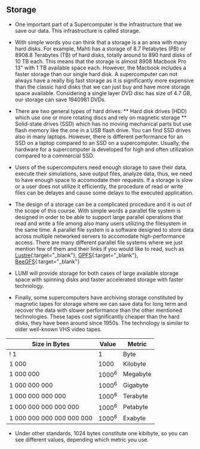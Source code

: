 ## Storage

* One important part of a Supercomputer is the infrastructure that we save our data. This infrastructure is called storage.

* With simple words you can think that a storage is a an area with many hard disks. For example, Mahti has a storage of 8.7 Petabytes (PB) or 8908.8 Terabytes (TB) of hard disks, totally around to 890 hard disks of 10 TB each. This means that the storage is almost 8908 Macbook Pro 13" with 1 TB available space each. However, the Macbook includes a faster storage than our single hard disk. A supercomputer can not always have a really big fast storage as it is significantly more expensive than the classic hard disks that we can just buy and have more storage space available. Considering a single layer DVD disc has size of 4.7 GB, our storage can save 1940981 DVDs.

* There are two general types of hard drives:
** Hard disk drives (HDD) which use one or more rotating discs and rely on magnetic storage
** Solid-state drives (SSD) which has no moving mechanical parts but use flash memory like the one in a USB flash drive. You can find SSD drives also in many laptops. However, there is different performance for an SSD on a laptop compared to an SSD on a supercomputer. Usually, the hardware for a supercomputer is developed for high and often utilization compared to a commercial SSD.  

* Users of the supercomputers need enough storage to save their data, execute their simulations, save output files, analyze data, thus, we need to have enough space to accomodate their requests. If a storage is slow or a user does not utilize it efficiently, the procedure of read or write files can be delayes and cause some delays to the executed application.

* The design of a storage can be a complicated procedure and it is out of the scope of this course. With simple words a parallel file system is designed in order to be able to support large parallel operations that read and write a file among also many users utilizing the filesystem in the same time. A parallel file system is a software designed to store data across multiple networked servers to accomodate high-performance access. There are many different parallel file systems where we just mention few of them and their links if you would like to read, such as [Lustre](https://en.wikipedia.org/wiki/Lustre_(file_system)){:target="_blank"}, [GPFS](https://en.wikipedia.org/wiki/GPFS){:target="_blank"}, [BeeGFS](https://en.wikipedia.org/wiki/BeeGFS){:target="_blank"}


* LUMI will provide storage for both cases of large available storage space with spinning disks and faster accelerated storage with faster technology. 

* Finally, some supercomputers have archiving storage constituted by magnetic tapes for storage where we can save data for long term and recover the data with slower performance than the other mentioned technologies. These tapes cost significantly cheaper than the hard disks, they have been around since 1950s. The technology is similar to older well-known VHS video tapes.

|Size in Bytes                |  Value              |   Metric  | 
|-----------------------------|---------------------|-----------|
! 1                           |   1                 | Byte      |
| 1 000                       |   1000              | Kilobyte  |  
| 1 000 000                   |   1000<sup>6</sup>  | Megabyte  |  
| 1 000 000 000               |   1000<sup>6</sup>  | Gigabyte  |  
| 1 000 000 000 000           |   1000<sup>6</sup>  | Terabyte  |  
| 1 000 000 000 000 000       |   1000<sup>6</sup>  | Petabyte  |  
| 1 000 000 000 000 000 000   |   1000<sup>6</sup>  | Exabyte   |  

* Under other standards, 1024 bytes constitute one kibibyte, so you can see different values, depending which metric you use. 
